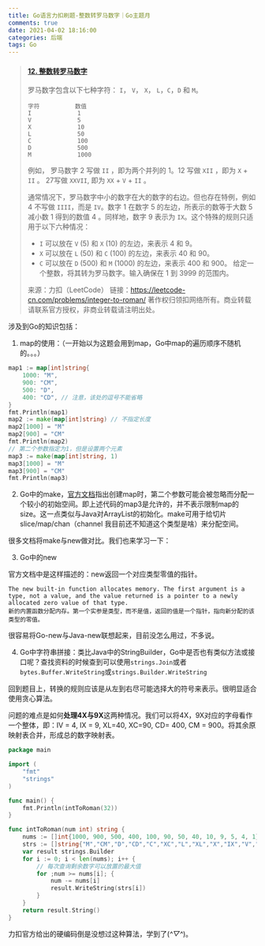 ```yaml
---
title: Go语言力扣刷题-整数转罗马数字｜Go主题月
comments: true
date: 2021-04-02 18:16:00
categories: 后端
tags: Go
---
```


> #### [12. 整数转罗马数字](https://leetcode-cn.com/problems/integer-to-roman/)
>
> 罗马数字包含以下七种字符： `I`， `V`， `X`， `L`，`C`，`D` 和 `M`。
> ```
> 字符          数值
> I             1
> V             5
> X             10
> L             50
> C             100
> D             500
> M             1000
> ```
> 例如， 罗马数字 2 写做 `II` ，即为两个并列的 1。12 写做 `XII` ，即为 `X` + `II` 。 27写做 `XXVII`, 即为 `XX` + `V` + `II` 。
>
> 通常情况下，罗马数字中小的数字在大的数字的右边。但也存在特例，例如 4 不写做 `IIII`，而是 `IV`。数字 1 在数字 5 的左边，所表示的数等于大数 5 减小数 1 得到的数值 4 。同样地，数字 9 表示为 `IX`。这个特殊的规则只适用于以下六种情况：
> - `I` 可以放在 `V` (5) 和 `X` (10) 的左边，来表示 4 和 9。
> - `X` 可以放在 `L` (50) 和 `C` (100) 的左边，来表示 40 和 90。 
> - `C` 可以放在 `D` (500) 和 `M` (1000) 的左边，来表示 400 和 900。
>   给定一个整数，将其转为罗马数字。输入确保在 1 到 3999 的范围内。
>
>来源：力扣（LeetCode）
>链接：https://leetcode-cn.com/problems/integer-to-roman/
>著作权归领扣网络所有。商业转载请联系官方授权，非商业转载请注明出处。

涉及到Go的知识包括：

1. map的使用：（一开始以为这题会用到map，Go中map的遍历顺序不随机的。。。）

```go
map1 := map[int]string{
    1000: "M",
    900: "CM",
    500: "D",
    400: "CD", // 注意，该处的逗号不能省略
}
fmt.Println(map1)
map2 := make(map[int]string) // 不指定长度
map2[1000] = "M"
map2[900] = "CM"
fmt.Println(map2)
// 第二个参数指定为1，但是设置两个元素
map3 := make(map[int]string, 1) 
map3[1000] = "M"
map3[900] = "CM"
fmt.Println(map3)
```

2. Go中的make，[官方文档](https://golang.org/pkg/builtin/#make)指出创建map时，第二个参数可能会被忽略而分配一个较小的初始空间。即上述代码的map3是允许的，并不表示限制map的size。这一点类似与Java对ArrayList的初始化。make可用于给切片slice/map/chan（channel 我目前还不知道这个类型是啥）来分配空间。

很多文档将make与new做对比。我们也来学习一下：

3. Go中的new

官方文档中是这样描述的：new返回一个对应类型零值的指针。

```
The new built-in function allocates memory. The first argument is a type, not a value, and the value returned is a pointer to a newly allocated zero value of that type.
新的内置函数分配内存。第一个实参是类型，而不是值，返回的值是一个指针，指向新分配的该类型的零值。
```

很容易将Go-new与Java-new联想起来，目前没怎么用过，不多说。

4. Go中字符串拼接：类比Java中的StringBuilder，Go中是否也有类似方法或接口呢？查找资料的时候查到可以使用`strings.Join`或者`bytes.Buffer.WriteString`或`strings.Builder.WriteString`



回到题目上，转换的规则应该是从左到右尽可能选择大的符号来表示。很明显适合使用贪心算法。

问题的难点是如何**处理4X与9X**这两种情况。我们可以将4X，9X对应的字母看作一个整体，即：IV = 4, IX = 9, XL=40, XC=90, CD= 400, CM = 900。将其余原映射表合并，形成总的数字映射表。

```Go
package main

import (
	"fmt"
	"strings"
)

func main() {
	fmt.Println(intToRoman(32))
}

func intToRoman(num int) string {
	nums := []int{1000, 900, 500, 400, 100, 90, 50, 40, 10, 9, 5, 4, 1}
	strs := []string{"M","CM","D","CD","C","XC","L","XL","X","IX","V","IV","I"}
	var result strings.Builder
	for i := 0; i < len(nums); i++ {
		// 每次查询剩余数字可以放置的最大值
		for ;num >= nums[i]; {
			num -= nums[i]
			result.WriteString(strs[i])
		}
	}
	return result.String()
}
```

力扣官方给出的硬编码倒是没想过这种算法，学到了(*^▽^*)。

